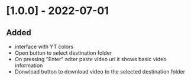 # [1.0.0] - 2022-07-01

## Added
- interface with YT colors
- Open button to select destination folder
- On pressing "Enter" adter paste video url it shows basic video information
- Donwload button to download video to the selected destination folder